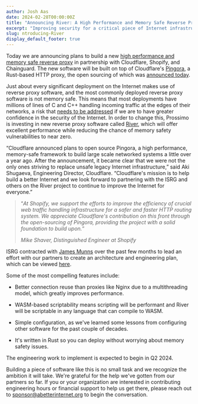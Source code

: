 ```yaml
---
author: Josh Aas
date: 2024-02-28T00:00:00Z
title: "Announcing River: A High Performance and Memory Safe Reverse Proxy Built on Pingora"
excerpt: "Improving security for a critical piece of Internet infrastructure."
slug: ntroducing-River
display_default_footer: true
---
```


Today we are announcing plans to build a new [high performance and memory safe reverse proxy](https://github.com/memorysafety/river) in partnership with Cloudflare, Shopify, and Chainguard. The new software will be built on top of Cloudflare's [Pingora](https://github.com/cloudflare/pingora), a Rust-based HTTP proxy, the open sourcing of which was [announced today](https://blog.cloudflare.com/pingora-open-source).

Just about every significant deployment on the Internet makes use of reverse proxy software, and the most commonly deployed reverse proxy software is not memory safe. This means that most deployments have millions of lines of C and C++ handling incoming traffic at the edges of their networks, a risk that [needs to be addressed](https://www.whitehouse.gov/oncd/briefing-room/2024/02/26/press-release-technical-report/) if we are to have greater confidence in the security of the Internet. In order to change this, Prossimo is investing in new reverse proxy software called [River](https://www.memorysafety.org/initiative/reverse-proxy/), which will offer excellent performance while reducing the chance of memory safety vulnerabilities to near zero.

&ldquo;Cloudflare announced plans to open source Pingora, a high performance, memory-safe framework to build large scale networked systems a little over a year ago. After the announcement, it became clear that we were not the only ones striving to replace unsafe legacy Internet infrastructure,&rdquo; said Aki Shugaeva, Engineering Director, Cloudflare. &ldquo;Cloudflare's mission is to help build a better Internet and we look forward to partnering with the ISRG and others on the River project to continue to improve the Internet for everyone.&rdquo;

<div class="card border-0 pic-quote-right">
    <div class="pt-4 pb-4">
        <blockquote class="blockquote">
            <span class="quote"></span>
            <div class="quote-text">
                <p class="font-italic lh-170">&ldquo;<em>At Shopify, we support the efforts to improve the efficiency of crucial web traffic handling infrastructure for a safer and faster HTTP routing system. We appreciate Cloudflare's contribution on this front through the open-sourcing of Pingora, providing the project with a solid foundation to build upon.</em>&rdquo;</p>
                <footer class="blockquote-footer"><cite title="Source Title">Mike Shaver, Distinguished Engineer at Shopify</cite></footer>
            </div>
        </blockquote>
    </div>
</div>

ISRG contracted with [James Munns](https://onevariable.com/) over the past few months to lead an effort with our partners to create an architecture and engineering plan, which can be viewed [here](https://github.com/memorysafety/river).

Some of the most compelling features include:

-   Better connection reuse than proxies like Nginx due to a multithreading model, which greatly improves performance.

-   WASM-based scriptability means scripting will be performant and River will be scriptable in any language that can compile to WASM.

-   Simple configuration, as we've learned some lessons from configuring other software for the past couple of decades.

-   It's written in Rust so you can deploy without worrying about memory safety issues.

The engineering work to implement is expected to begin in Q2 2024.

Building a piece of software like this is no small task and we recognize the ambition it will take. We're grateful for the help we've gotten from our partners so far. If you or your organization are interested in contributing engineering hours or financial support to help us get there, please reach out to <sponsor@abetterinternet.org> to begin the conversation.